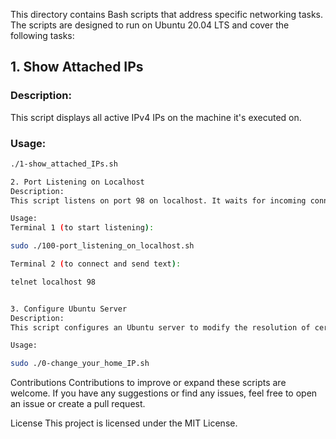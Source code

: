 This directory contains Bash scripts that address specific networking tasks. The scripts are designed to run on Ubuntu 20.04 LTS and cover the following tasks:

## 1. Show Attached IPs
### Description:
This script displays all active IPv4 IPs on the machine it's executed on.

### Usage:
```bash
./1-show_attached_IPs.sh

2. Port Listening on Localhost
Description:
This script listens on port 98 on localhost. It waits for incoming connections and displays any text received.

Usage:
Terminal 1 (to start listening):

sudo ./100-port_listening_on_localhost.sh

Terminal 2 (to connect and send text):

telnet localhost 98


3. Configure Ubuntu Server
Description:
This script configures an Ubuntu server to modify the resolution of certain hostnames in the /etc/hosts file.

Usage:

sudo ./0-change_your_home_IP.sh
```

Contributions
Contributions to improve or expand these scripts are welcome. If you have any suggestions or find any issues, feel free to open an issue or create a pull request.

License
This project is licensed under the MIT License.
